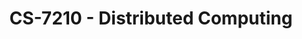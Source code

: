 ---
layout: course
title: CS-7210 - Distributed Computing
aliases: DC
course_id: CS-7210
permalink: /CS-7210/
---